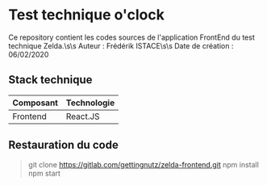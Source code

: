 
# Test technique o'clock

Ce repository contient les codes sources de l'application FrontEnd du test technique Zelda.\s\s
Auteur : Frédérik ISTACE\s\s
Date de création : 06/02/2020

## Stack technique
| Composant |Technologie  |
|--|--|
| Frontend |React.JS  |

## Restauration du code
> git clone https://gitlab.com/gettingnutz/zelda-frontend.git
> npm install
> npm start